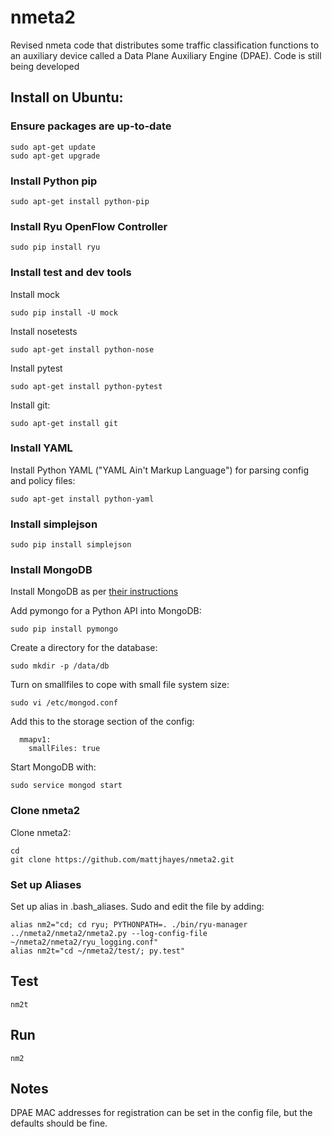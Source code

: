 # nmeta2
Revised nmeta code that distributes some traffic classification functions to an auxiliary device called a Data Plane Auxiliary Engine (DPAE). Code is still being developed

## Install on Ubuntu:

### Ensure packages are up-to-date
```
sudo apt-get update
sudo apt-get upgrade
```

### Install Python pip
```
sudo apt-get install python-pip
```

### Install Ryu OpenFlow Controller
```
sudo pip install ryu
```

### Install test and dev tools
Install mock
```
sudo pip install -U mock
```

Install nosetests
```
sudo apt-get install python-nose
```

Install pytest
```
sudo apt-get install python-pytest
```

Install git:
```
sudo apt-get install git
```

### Install YAML
Install Python YAML ("YAML Ain't Markup Language") for parsing config and policy files:
```
sudo apt-get install python-yaml
```

### Install simplejson
```
sudo pip install simplejson
```

### Install MongoDB
Install MongoDB as per [their instructions](https://docs.mongodb.org/manual/tutorial/install-mongodb-on-ubuntu/)

Add pymongo for a Python API into MongoDB:
```
sudo pip install pymongo
```

Create a directory for the database:
```
sudo mkdir -p /data/db
```

Turn on smallfiles to cope with small file system size:
```
sudo vi /etc/mongod.conf
```

Add this to the storage section of the config:
```
  mmapv1:
    smallFiles: true
```

Start MongoDB with:
```
sudo service mongod start
```

### Clone nmeta2
Clone nmeta2:
```
cd
git clone https://github.com/mattjhayes/nmeta2.git
```

### Set up Aliases
Set up alias in .bash_aliases. Sudo and edit the file by adding:
```
alias nm2="cd; cd ryu; PYTHONPATH=. ./bin/ryu-manager ../nmeta2/nmeta2/nmeta2.py --log-config-file ~/nmeta2/nmeta2/ryu_logging.conf"
alias nm2t="cd ~/nmeta2/test/; py.test"
```

## Test
```
nm2t
```

## Run
```
nm2
```

## Notes
DPAE MAC addresses for registration can be set in the config file, but the defaults should be fine.
